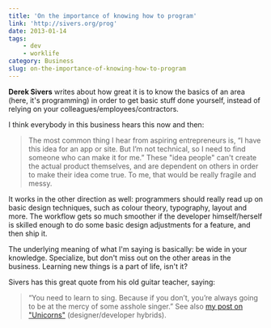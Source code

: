 ```yaml
---
title: 'On the importance of knowing how to program'
link: 'http://sivers.org/prog'
date: 2013-01-14
tags:
    - dev
    - worklife
category: Business
slug: on-the-importance-of-knowing-how-to-program
---
```


**Derek Sivers** writes about how great it is to know the basics of an area (here, it's programming)
in order to get basic stuff done yourself, instead of relying on your
colleagues/employees/contractors.

I think everybody in this business hears this now and then:

> The most common thing I hear from aspiring entrepreneurs is, “I have this idea for an app or site.
> But I’m not technical, so I need to find someone who can make it for me.” These "idea people"
> can't create the actual product themselves, and are dependent on others in order to make their
> idea come true. To me, that would be really fragile and messy.

It works in the other direction as well: programmers should really read up on basic design
techniques, such as colour theory, typography, layout and more. The workflow gets so much smoother
if the developer himself/herself is skilled enough to do some basic design adjustments for a
feature, and then ship it.

The underlying meaning of what I'm saying is basically: be wide in your knowledge. Specialize, but
don't miss out on the other areas in the business. Learning new things is a part of life, isn't it?

Sivers has this great quote from his old guitar teacher, saying:

> “You need to learn to sing. Because if you don’t, you’re always going to be at the mercy of some
> asshole singer.” See also
> [my post on "Unicorns"](http://johanbrook.com/business/unicorn/ "I’m apparently a unicorn")
> (designer/developer hybrids).
